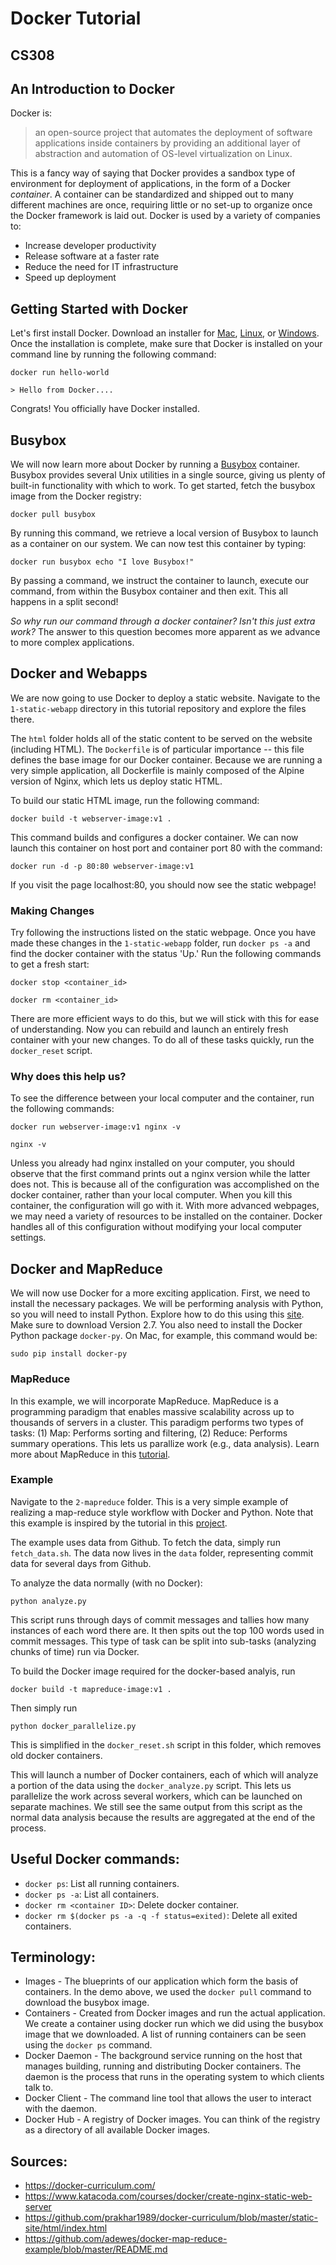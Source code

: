 # Docker Tutorial
## CS308

## An Introduction to Docker
Docker is:
> an open-source project that automates the deployment of software 
> applications inside containers by providing an additional layer 
> of abstraction and automation of OS-level virtualization on Linux.

This is a fancy way of saying that Docker provides a sandbox type of environment for deployment of applications, in the form of a Docker _container_. A container can be standardized and shipped out to many different machines are once, requiring little or no set-up to organize once the Docker framework is laid out. Docker is used by a variety of companies to:
* Increase developer productivity
* Release software at a faster rate
* Reduce the need for IT infrastructure
* Speed up deployment

## Getting Started with Docker
Let's first install Docker. Download an installer for [Mac](https://www.docker.com/products/docker-engine#/mac), [Linux](https://www.docker.com/products/docker-engine#/linux), or [Windows](https://www.docker.com/products/docker-engine#/windows). Once the installation is complete, make sure that Docker is installed on your command line by running the following command:

`docker run hello-world`

`> Hello from Docker....`

Congrats! You officially have Docker installed.

## Busybox
We will now learn more about Docker by running a [Busybox](https://en.wikipedia.org/wiki/BusyBox) container. Busybox provides several Unix utilities in a single source, giving us plenty of built-in functionality with which to work. To get started, fetch the busybox image from the Docker registry:

`docker pull busybox`

By running this command, we retrieve a local version of Busybox to launch as a container on our system. We can now test this container by typing:

`docker run busybox echo "I love Busybox!"`

By passing a command, we instruct the container to  launch, execute our command, from within the Busybox container and then exit. This all happens in a split second!

_So why run our command through a docker container? Isn't this just extra work?_ The answer to this question becomes more apparent as we advance to more complex applications. 

## Docker and Webapps 
We are now going to use Docker to deploy a static website. Navigate to the `1-static-webapp` directory in this tutorial repository and explore the files there. 

The `html` folder holds all of the static content to be served on the website (including HTML). The `Dockerfile` is of particular importance -- this file defines the base image for our Docker container. Because we are running a very simple application, all Dockerfile is mainly composed of the Alpine version of Nginx, which lets us deploy static HTML.

To build our static HTML image, run the following command:

`docker build -t webserver-image:v1 .`

This command builds and configures a docker container. We can now launch this container on host port and container port 80 with the command:

`docker run -d -p 80:80 webserver-image:v1`

If you visit the page localhost:80, you should now see the static webpage! 

### Making Changes
Try following the instructions listed on the static webpage. Once you have made these changes in the `1-static-webapp` folder, run `docker ps -a` and find the docker container with the status 'Up.'  Run the following commands to get a fresh start:

`docker stop <container_id>`

`docker rm <container_id>`

There are more efficient ways to do this, but we will stick with this for ease of understanding. Now you can rebuild and launch an entirely fresh container with your new changes. To do all of these tasks quickly, run the `docker_reset` script.

### Why does this help us?
To see the difference between your local computer and the container, run the following commands:

`docker run webserver-image:v1 nginx -v`

`nginx -v`

Unless you already had nginx installed on your computer, you should observe that the first command prints out a nginx version while the latter does not. This is because all of the configuration was accomplished on the docker container, rather than your local computer. When you kill this container, the configuration will go with it. With more advanced webpages, we may need a variety of resources to be installed on the container. Docker handles all of this configuration without modifying your local computer settings.

## Docker and MapReduce
We will now use Docker for a more exciting application. First, we need to install the necessary packages. We will be performing analysis with Python, so you will need to install Python. Explore how to do this using this [site](https://www.python.org/downloads/). Make sure to download Version 2.7. You also need to install the Docker Python package `docker-py`. On Mac, for example, this command would be:

```sudo pip install docker-py```

### MapReduce

In this example, we will incorporate MapReduce. MapReduce is a programming paradigm that enables massive scalability across up to thousands of servers in a cluster. This paradigm performs two types of tasks: (1) Map: Performs sorting and filtering, (2) Reduce: Performs summary operations. This lets us parallize work (e.g., data analysis). Learn more about MapReduce in this [tutorial](https://hadoop.apache.org/docs/r1.2.1/mapred_tutorial.html).

### Example
Navigate to the `2-mapreduce` folder. This is a very simple example of realizing a map-reduce style workflow with Docker and Python. Note that this example is inspired by the tutorial in this [project](https://github.com/adewes/docker-map-reduce-example/blob/master/README.md).

The example uses data from Github. To fetch the data, simply run `fetch_data.sh`. The data now lives in the `data` folder, representing commit data for several days from Github.

To analyze the data normally (with no Docker):

    python analyze.py

This script runs through days of commit messages and tallies how many instances of each word there are. It then spits out the top 100 words used in commit messages. This type of task can be split into sub-tasks (analyzing chunks of time) run via Docker.

To build the Docker image required for the docker-based analyis, run

    docker build -t mapreduce-image:v1 .

Then simply run

    python docker_parallelize.py

This is simplified in the `docker_reset.sh` script in this folder, which removes old docker containers. 

This will launch a number of Docker containers, each of which will analyze a portion of the data using the `docker_analyze.py` script. This lets us parallelize the work across several workers, which can be launched on separate machines. We still see the same output from this script as the normal data analysis because the results are aggregated at the end of the process.



## Useful Docker commands:

* `docker ps`: List all running containers.
* `docker ps -a`: List all containers.
* `docker rm <container ID>`: Delete docker container.
* `docker rm $(docker ps -a -q -f status=exited)`: Delete all exited containers.

## Terminology:
* Images - The blueprints of our application which form the basis of containers. In the demo above, we used the `docker pull` command to download the busybox image.
* Containers - Created from Docker images and run the actual application. We create a container using docker run which we did using the busybox image that we downloaded. A list of running containers can be seen using the `docker ps` command.
* Docker Daemon - The background service running on the host that manages building, running and distributing Docker containers. The daemon is the process that runs in the operating system to which clients talk to.
* Docker Client - The command line tool that allows the user to interact with the daemon. 
* Docker Hub - A registry of Docker images. You can think of the registry as a directory of all available Docker images. 

## Sources:

* https://docker-curriculum.com/
* https://www.katacoda.com/courses/docker/create-nginx-static-web-server
* https://github.com/prakhar1989/docker-curriculum/blob/master/static-site/html/index.html
* https://github.com/adewes/docker-map-reduce-example/blob/master/README.md
